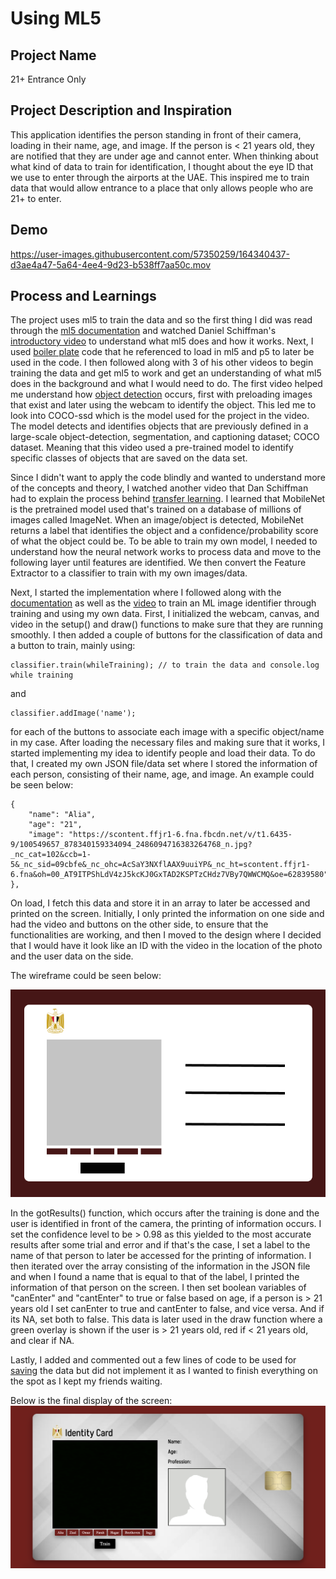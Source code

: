 # Using ML5

## Project Name
21+ Entrance Only

## Project Description and Inspiration
This application identifies the person standing in front of their camera, loading in their name, age, and image. If the person is < 21 years old, they are notified that they are under age and cannot enter. When thinking about what kind of data to train for identification, I thought about the eye ID that we use to enter through the airports at the UAE. This inspired me to train data that would allow entrance to a place that only allows people who are 21+ to enter.

## Demo
https://user-images.githubusercontent.com/57350259/164340437-d3ae4a47-5a64-4ee4-9d23-b538ff7aa50c.mov

## Process and Learnings
The project uses ml5 to train the data and so the first thing I did was read through the [ml5 documentation](https://learn.ml5js.org/#/) and watched Daniel Schiffman's [introductory video](https://thecodingtrain.com/learning/ml5/0.1-introduction.html) to understand what ml5 does and how it works. Next, I used [boiler plate](https://github.com/ml5js/ml5-library/tree/main/examples/p5js/ml5Boilerplate/ml5Boilerplate_Version) code that he referenced to load in ml5 and p5 to later be used in the code. I then followed along with 3 of his other videos to begin training the data and get ml5 to work and get an understanding of what ml5 does in the background and what I would need to do. The first video helped me understand how [object detection](https://thecodingtrain.com/learning/ml5/1.3-object-detection.html) occurs, first with preloading images that exist and later using the webcam to identify the object. This led me to look into COCO-ssd which is the model used for the project in the video. The model detects and identifies objects that are previously defined in a large-scale object-detection, segmentation, and captioning dataset; COCO dataset. Meaning that this video used a pre-trained model to identify specific classes of objects that are saved on the data set. 

Since I didn't want to apply the code blindly and wanted to understand more of the concepts and theory, I watched another video that Dan Schiffman had to explain the process behind [transfer learning](https://thecodingtrain.com/learning/ml5/2.1-transfer-learning.html). I learned that MobileNet is the pretrained model used that's trained on a database of millions of images called ImageNet. When an image/object is detected, MobileNet returns a label that identifies the object and a confidence/probability score of what the object could be. To be able to train my own model, I needed to understand how the neural network works to process data and move to the following layer until features are identified. We then convert the Feature Extractor to a classifier to train with my own images/data.

Next, I started the implementation where I followed along with the [documentation](https://learn.ml5js.org/#/reference/feature-extractor) as well as the [video](https://thecodingtrain.com/learning/ml5/3.1-feature-extractor-classification.html) to train an ML image identifier through training and using my own data. First, I initialized the webcam, canvas, and video in the setup() and draw() functions to make sure that they are running smoothly. I then added a couple of buttons for the classification of data and a button to train, mainly using:

```
classifier.train(whileTraining); // to train the data and console.log while training 
```
and
```
classifier.addImage('name');
```
for each of the buttons to associate each image with a specific object/name in my case. After loading the necessary files and making sure that it works, I started implementing my idea to identify people and load their data. To do that, I created my own JSON file/data set where I stored the information of each person, consisting of their name, age, and image. An example could be seen below:

```
{
    "name": "Alia",
    "age": "21",
    "image": "https://scontent.ffjr1-6.fna.fbcdn.net/v/t1.6435-9/100549657_878340159334094_2486094716383264768_n.jpg?_nc_cat=102&ccb=1-5&_nc_sid=09cbfe&_nc_ohc=AcSaY3NXflAAX9uuiYP&_nc_ht=scontent.ffjr1-6.fna&oh=00_AT9ITPShLdV4zJ5kcKJ0GxTAD2KSPTzCHdz7VBy7QWWCMQ&oe=62839580"
},
```
On load, I fetch this data and store it in an array to later be accessed and printed on the screen. Initially, I only printed the information on one side and had the video and buttons on the other side, to ensure that the functionalities are working, and then I moved to the design where I decided that I would have it look like an ID with the video in the location of the photo and the user data on the side.

The wireframe could be seen below:

![](images/wireframe.jpg)

In the gotResults() function, which occurs after the training is done and the user is identified in front of the camera, the printing of information occurs. I set the confidence level to be > 0.98 as this yielded to the most accurate results after some trial and error and if that's the case, I set a label to the name of that person to later be accessed for the printing of information. I then iterated over the array consisting of the information in the JSON file and when I found a name that is equal to that of the label, I printed the information of that person on the screen. I then set boolean variables of "canEnter" and "cantEnter" to true or false based on age, if a person is > 21 years old I set canEnter to true and cantEnter to false, and vice versa. And if its NA, set both to false. This data is later used in the draw function where a green overlay is shown if the user is > 21 years old, red if < 21 years old, and clear if NA.

Lastly, I added and commented out a few lines of code to be used for [saving](https://thecodingtrain.com/learning/ml5/4.1-save-load-model.html) the data but did not implement it as I wanted to finish everything on the spot as I kept my friends waiting. 

Below is the final display of the screen:
![](images/finalDisplay.jpg)
